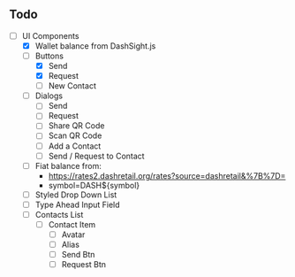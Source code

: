 ## Todo

 - [ ] UI Components
   - [x] Wallet balance from DashSight.js
   - [ ] Buttons
     - [x] Send
     - [x] Request
     - [ ] New Contact
   - [ ] Dialogs
     - [ ] Send
     - [ ] Request
     - [ ] Share QR Code
     - [ ] Scan QR Code
     - [ ] Add a Contact
     - [ ] Send / Request to Contact
   - [ ] Fiat balance from:
     - https://rates2.dashretail.org/rates?source=dashretail&%7B%7D=
     - symbol=DASH${symbol}
   - [ ] Styled Drop Down List
   - [ ] Type Ahead Input Field
   - [ ] Contacts List
     - [ ] Contact Item
       - [ ] Avatar
       - [ ] Alias
       - [ ] Send Btn
       - [ ] Request Btn